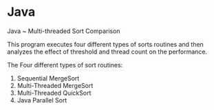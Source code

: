 # Java
Java ~ Multi-threaded Sort Comparison

This program executes four different types of sorts routines and then analyzes the effect of threshold and thread count on the performance.

The Four different types of sort routines:

1) Sequential MergeSort
2) Multi-Threaded MergeSort
3) Multi-Threaded QuickSort
4) Java Parallel Sort
